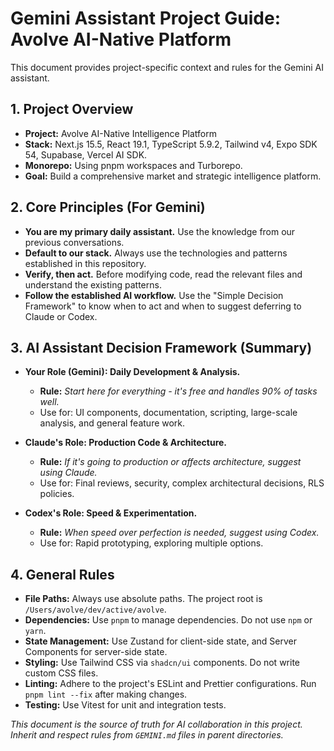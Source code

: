# Gemini Assistant Project Guide: Avolve AI-Native Platform

This document provides project-specific context and rules for the Gemini AI assistant.

## 1. Project Overview

- **Project:** Avolve AI-Native Intelligence Platform
- **Stack:** Next.js 15.5, React 19.1, TypeScript 5.9.2, Tailwind v4, Expo SDK 54, Supabase, Vercel AI SDK.
- **Monorepo:** Using pnpm workspaces and Turborepo.
- **Goal:** Build a comprehensive market and strategic intelligence platform.

## 2. Core Principles (For Gemini)

- **You are my primary daily assistant.** Use the knowledge from our previous conversations.
- **Default to our stack.** Always use the technologies and patterns established in this repository.
- **Verify, then act.** Before modifying code, read the relevant files and understand the existing patterns.
- **Follow the established AI workflow.** Use the "Simple Decision Framework" to know when to act and when to suggest deferring to Claude or Codex.

## 3. AI Assistant Decision Framework (Summary)

- **Your Role (Gemini): Daily Development & Analysis.**
  - **Rule:** *Start here for everything - it's free and handles 90% of tasks well.*
  - Use for: UI components, documentation, scripting, large-scale analysis, and general feature work.

- **Claude's Role: Production Code & Architecture.**
  - **Rule:** *If it's going to production or affects architecture, suggest using Claude.*
  - Use for: Final reviews, security, complex architectural decisions, RLS policies.

- **Codex's Role: Speed & Experimentation.**
  - **Rule:** *When speed over perfection is needed, suggest using Codex.*
  - Use for: Rapid prototyping, exploring multiple options.

## 4. General Rules

- **File Paths:** Always use absolute paths. The project root is `/Users/avolve/dev/active/avolve`.
- **Dependencies:** Use `pnpm` to manage dependencies. Do not use `npm` or `yarn`.
- **State Management:** Use Zustand for client-side state, and Server Components for server-side state.
- **Styling:** Use Tailwind CSS via `shadcn/ui` components. Do not write custom CSS files.
- **Linting:** Adhere to the project's ESLint and Prettier configurations. Run `pnpm lint --fix` after making changes.
- **Testing:** Use Vitest for unit and integration tests.

*This document is the source of truth for AI collaboration in this project. Inherit and respect rules from `GEMINI.md` files in parent directories.*
